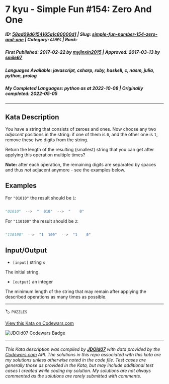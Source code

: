# 7 kyu - Simple Fun #154: Zero And One

##### **ID**: [58ad09d6154165a1c80000d1](https://www.codewars.com/kata/58ad09d6154165a1c80000d1) | **Slug**: [simple-fun-number-154-zero-and-one](https://www.codewars.com/kata/58ad09d6154165a1c80000d1) | **Category**: `GAMES` | **Rank**: <span style="color:white">7 kyu</span>

##### **First Published**: 2017-02-22 ***by*** [myjinxin2015](https://www.codewars.com/users/myjinxin2015) | **Approved**: 2017-03-13 ***by*** [smile67](https://www.codewars.com/users/smile67)

##### **Languages Available**: javascript, csharp, ruby, haskell, c, nasm, julia, python, prolog

##### **My Completed Languages**: python ***as at*** 2022-10-08 | **Originally completed**: 2022-05-05

---

## Kata Description


You have a string that consists of zeroes and ones. Now choose any two *adjacent* positions in the string: if one of them is `0`, and the other one is `1`, remove these two digits from the string.



Return the length of the resulting (smallest) string that you can get after applying this operation multiple times?



**Note:** after each operation, the remaining digits are separated by spaces and thus *not* adjacent anymore - see the examples below.





## Examples



 For `"01010"` the result should be `1`:

 

```python

"01010"  -->  "  010"  -->  "    0"

```

 

 

 For `"110100"` the result should be `2`:



```python

"110100"  -->  "1  100"  -->  "1    0"

```





## Input/Output



 - `[input]` string `s`



  The initial string.



 - `[output]` an integer



  The minimum length of the string that may remain after applying the described operations as many times as possible.



---


🏷 `PUZZLES`


[View this Kata on Codewars.com](https://www.codewars.com/kata/58ad09d6154165a1c80000d1)

![](https://www.codewars.com/users/jdold07/badges/large "JDOld07 Codewars Badge")

---

###### *This Kata description was compiled by [**JDOld07**](https://tpstech.dev) with data provided by the [Codewars.com](https://www.codewars.com) API.  The solutions in this repo associated with this kata are my solutions unless otherwise noted in the code file.  Test cases are generally those as provided in the Kata, but may include additional test cases I created while coding my solution.  My solutions are not always commented as the solutions are rarely submitted with comments.*
